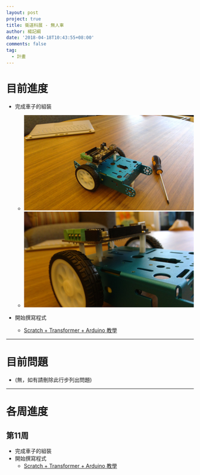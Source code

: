 ```yaml
---
layout: post
project: true
title: 衛道科展 - 無人車
author: 楊記綱
date: '2018-04-18T10:43:55+08:00'
comments: false
tag:
  - 計畫
---
```

# 目前進度

* 完成車子的組裝
  * ![Car full](/files/win_20180418_17_53_12_pro.jpg)
  * ![Car part](/files/win_20180418_17_53_27_pro.jpg)

* 開始撰寫程式
  * [Scratch + Transformer + Arduino 教學](https://ccsource.org/%E5%AE%87%E5%AE%99%E6%A9%9F%E5%99%A8%E4%BA%BA-transformer-%E8%BB%9F%E9%AB%94%E6%95%99%E5%AD%B8-arduino-%E7%AF%87/)

- - -

# 目前問題

* (無，如有請刪除此行步列出問題)

- - -

# 各周進度

## 第11周

* 完成車子的組裝
* 開始撰寫程式
  * [Scratch + Transformer + Arduino 教學](https://ccsource.org/%E5%AE%87%E5%AE%99%E6%A9%9F%E5%99%A8%E4%BA%BA-transformer-%E8%BB%9F%E9%AB%94%E6%95%99%E5%AD%B8-arduino-%E7%AF%87/)
